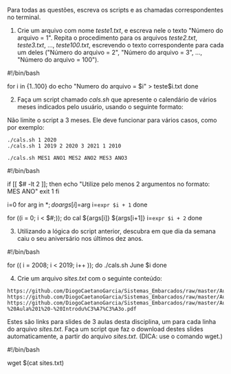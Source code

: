 Para todas as questões, escreva os scripts e as chamadas correspondentes no terminal.

1. Crie um arquivo com nome _teste1.txt_, e escreva nele o texto "Número do arquivo = 1". Repita o procedimento para os arquivos _teste2.txt_, _teste3.txt_, ..., _teste100.txt_, escrevendo o texto correspondente para cada um deles ("Número do arquivo = 2", "Número do arquivo = 3", ..., "Número do arquivo = 100").


#!/bin/bash

for i in {1..100}
do
	echo "Numero do arquivo = $i" > teste$i.txt
done



2. Faça um script chamado _cals.sh_ que apresente o calendário de vários meses indicados pelo usuário, usando o seguinte formato:

Não limite o script a 3 meses. Ele deve funcionar para vários casos, como por exemplo:

```script
./cals.sh 1 2020
./cals.sh 1 2019 2 2020 3 2021 1 2010
```

```script
./cals.sh MES1 ANO1 MES2 ANO2 MES3 ANO3
```

#!/bin/bash

if [[ $# -lt 2 ]]; then
	echo "Utilize pelo menos 2 argumentos no formato: MES ANO"
	exit 1
fi

i=0
for arg in $*; do
	args[i]=$arg
	i=`expr $i + 1`
done

for ((i = 0; i < $#;)); do
	cal ${args[i]} ${args[i+1]}
	i=`expr $i + 2` 
done


3. Utilizando a lógica do script anterior, descubra em que dia da semana caiu o seu aniversário nos últimos dez anos.


#!/bin/bash

for (( i = 2008; i < 2019; i++ )); do
	./cals.sh June $i
done


4. Crie um arquivo _sites.txt_ com o seguinte conteúdo:

```
https://github.com/DiogoCaetanoGarcia/Sistemas_Embarcados/raw/master/Aulas/01_Linux%20b%C3%A1sico.pdf
https://github.com/DiogoCaetanoGarcia/Sistemas_Embarcados/raw/master/Aulas/01_Linux%20b%C3%A1sico_Shell_Script.pdf
https://github.com/DiogoCaetanoGarcia/Sistemas_Embarcados/raw/master/Aulas/01_Sistemas%20Embarcados%20-%20Aula%201%20-%20Introdu%C3%A7%C3%A3o.pdf
```

Estes são links para slides de 3 aulas desta disciplina, um para cada linha do arquivo _sites.txt_. Faça um script que faz o download destes slides automaticamente, a partir do arquivo _sites.txt_. (DICA: use o comando wget.)


#!/bin/bash

wget $(cat sites.txt)

